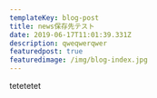 ```yaml
---
templateKey: blog-post
title: news保存先テスト
date: 2019-06-17T11:01:39.331Z
description: qweqwerqwer
featuredpost: true
featuredimage: /img/blog-index.jpg
---
```

tetetetet
